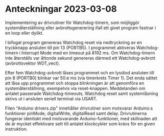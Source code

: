 # Anteckningar 2023-03-08
Implementering av drivrutiner för Watchdog-timern, som möjliggör systemåterställning eller 
avbrottsgenerering ifall ett givet program fastnar i en loop eller dylikt.

I bifogat program genereras Watchdog reset via nedtryckning av en tryckknapp ansluten till pin 13 (PORTB5). 
I programmet aktiveras Watchdog-timern i Interrupt Mode med en timeout på 8192 ms. 
Om Watchdog-timern inte återställs var åttonde sekund genereras därmed ett Watchdog-avbrott (avbrottsvektor WDT_vect).

Efter fem Watchdog-avbrott låses programmet och en lysdiod ansluten till pin 8 (PORTB0) blinkar var 50:e ms (via timerkrets
Timer 1). Det enda sättet att låsa upp programmet och stoppa blinkningen är att genomföra en systemåterställning, exempelvis
via reset-knappen. Meddelanden om antalet passerade Watchdog-timeouts, Watchdog reset samt systemlåsning skrivs ut i ansluten
seriell terminal via USART.

Filen "Arduino drivers.zip" innehåller drivrutiner som motsvarar Arduino:s funktioner pinMode, digitalWrite,
digitalRead samt delay. Drivrutinerna fungerar identiskt med motsvarande Arduino-funktioner, med skillnaden 
att de är mycket effektivare sett till antalet klockcykler som krävs för en given instruktion.
